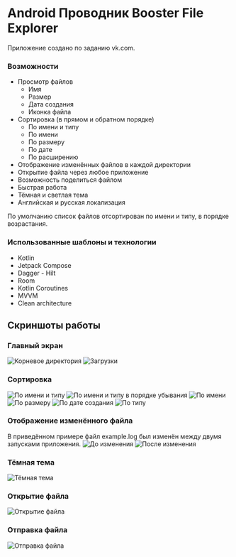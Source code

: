 # Android Проводник Booster File Explorer
Приложение создано по заданию vk.com.

### Возможности
- Просмотр файлов
  - Имя
  - Размер
  - Дата создания
  - Иконка файла
- Сортировка (в прямом и обратном порядке)
  - По имени и типу
  - По имени
  - По размеру
  - По дате
  - По расширению
- Отображение изменённых файлов в каждой директории
- Открытие файла через любое приложение
- Возможность поделиться файлом
- Быстрая работа
- Тёмная и светлая тема
- Английская и русская локализация

По умолчанию список файлов отсортирован по имени и типу, в порядке возрастания.

### Использованные шаблоны и технологии
- Kotlin
- Jetpack Compose
- Dagger - Hilt
- Room
- Kotlin Coroutines
- MVVM
- Clean architecture

## Скриншоты работы
### Главный экран
![Корневое директория](https://user-images.githubusercontent.com/98609700/236891642-589ed0d2-aa8d-4418-88ef-2568bdc8a2e6.png)
![Загрузки](https://user-images.githubusercontent.com/98609700/236891694-592ea839-17c5-4276-9723-5d45470a454a.png)

### Сортировка
![По имени и типу](https://user-images.githubusercontent.com/98609700/236892521-14de5c79-e9fd-4501-bf38-502ed57b76cc.png)
![По имени и типу в порядке убывания](https://user-images.githubusercontent.com/98609700/236892566-1cc721c0-b0ec-4fe9-94e4-32d9c40c2ecb.png)
![По имени](https://user-images.githubusercontent.com/98609700/236892595-c8ccb6a0-a09a-4659-9f89-0887e49c5482.png)
![По размеру](https://user-images.githubusercontent.com/98609700/236892685-9e449a40-7c79-40e7-b268-0130a689ec48.png)
![По дате создания](https://user-images.githubusercontent.com/98609700/236892733-1ed90657-a5a5-4bb7-a2e3-23e9fb69a6a6.png)
![По типу](https://user-images.githubusercontent.com/98609700/236892783-7f9be774-5f37-4a5c-914d-9d6f80580a23.png)

### Отображение изменённого файла
В приведённом примере файл example.log был изменён между двумя запусками приложения.
![До изменения](https://user-images.githubusercontent.com/98609700/236894203-affb7296-4435-45bf-8c7f-1e9be2d71562.png)
![После изменения](https://user-images.githubusercontent.com/98609700/236893965-c87da6df-b3de-4b8f-bac7-48958868e612.png)

### Тёмная тема
![Тёмная тема](https://user-images.githubusercontent.com/98609700/236894494-8959ff86-1a28-4861-a3aa-e8f8d0a42822.png)

### Открытие файла
![Открытие файла](https://user-images.githubusercontent.com/98609700/236894576-2dbc6122-52b3-49d7-86c4-47857e55e740.png)

### Отправка файла
![Отправка файла](https://user-images.githubusercontent.com/98609700/236894608-ec1d6295-858b-4ec9-9d8c-6dcfb402106e.png)
